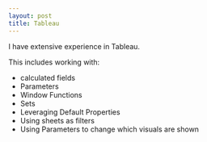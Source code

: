```yaml
---
layout: post
title: Tableau
---
```

I have extensive experience in Tableau.

This includes working with:
- calculated fields
- Parameters
- Window Functions
- Sets
- Leveraging Default Properties
- Using sheets as filters
- Using Parameters to change which visuals are shown